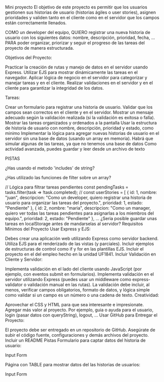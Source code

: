 Mini proyecto
El objetivo de este proyecto es permitir que los usuarios gestionen sus historias de usuario (historias ágiles o user stories), asignen prioridades y validen tanto en el cliente como en el servidor que los campos están correctamente llenados.

COMO un developer del equipo, QUIERO registrar una nueva historia de usuario con los siguientes datos: nombre, descripción, prioridad, fecha, ... PARA poder organizar, priorizar y seguir el progreso de las tareas del proyecto de manera estructurada.

Objetivos del Proyecto:

Practicar la creación de rutas y manejo de datos en el servidor usando Express.
Utilizar EJS para mostrar dinámicamente las tareas en el navegador.
Aplicar lógica de negocio en el servidor para categorizar y manejar tareas y en el cliente.
Realizar validaciones en el servidor y en el cliente para garantizar la integridad de los datos.


Tareas:

Crear un formulario para registrar una historia de usuario.
Validar que los campos sean correctos en el cliente y en el servidor.
Mostrar un mensaje adecuado según la validación realizada (si la validación es exitosa o falla).
Mostrar las tareas organizados y ordenados a la pantalla
Usar la estructura de historia de usuario con nombre, descripción, prioridad y estado, como minimo
Implementar la lógica para agregar nuevas historias de usuario en el servidor sin una base de datos (usando un array en memoria).
Habrá que simular algunas de las tareas, ya que no tenemos una base de datos Como actividad avanzada, puedes guardar y leer desde un archivo de texto

PISTAS

¿Has usando el metodo 'includes' de string?

¿Has utilizado las funciones de filter sobre un array?

// Lógica para filtrar tareas pendientes
const pendingTasks = tasks.filter(task => !task.completed);
// 
const userStories = [
  {
    id: 1,
    nombre: "juan",
    descripcion: "Como un developer, quiero registrar una historia de usuario para organizar las tareas del proyecto.",
    prioridad: 1,
    estado: "Pendiente"
  },
  {
    id: 2,
    nombre: "maria",
    descripcion: "Como un manager, quiero ver todas las tareas pendientes para asignarlas a los miembros del equipo.",
    prioridad: 2,
    estado: "Pendiente"
  }, ...
¿Seria posible guardar unas tareas en localStorage antes de mandarselas al servidor?
Requisitos Mínimos del Proyecto
Usar Express y EJS:

Debes crear una aplicación web utilizando Express como servidor backend.
Utiliza EJS para el renderizado de las vistas (y parciales).
Incluir ejemplos de estructuras de control como if y for en las plantillas EJS.
Incluir el proyecto en el del empleo hecho en la unidad UF1841.
Incluir Validación en Cliente y Servidor:

Implementa validación en el lado del cliente usando JavaScript (por ejemplo, con eventos submit en formularios).
Implementa validación en el servidor utilizando Express (puedes usar un middleware como express-validator o validación manual en las rutas).
La validación debe incluir, al menos, verificar campos obligatorios, formato de datos, y lógica simple como validar si un campo es un número o una cadena de texto.
Creatividad:

Aprovechar el CSS y HTML para que sea interesante e impresionate.
Agregar más valor al proyecto. Por ejemplo, guia o ayuda para el usuario, login (pasar datos con queryString), logout, ...
Usar GitHub para Entregar el Proyecto:

El proyecto debe ser entregado en un repositorio de GitHub. Asegúrate de subir el código fuente, configuraciones y demás archivos del proyecto.
Incluir un README
Pistas Formulario para captar datos del historia de usuario:

Input Form

Página con TABLE para mostrar datos del las historias de usuarios:

Input Form